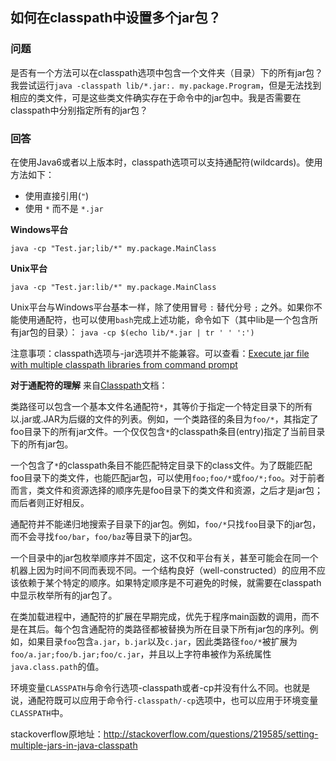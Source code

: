 ## 如何在classpath中设置多个jar包？

### 问题
是否有一个方法可以在classpath选项中包含一个文件夹（目录）下的所有jar包？
我尝试运行`java -classpath lib/*.jar:. my.package.Program`，但是无法找到相应的类文件，可是这些类文件确实存在于命令中的jar包中。我是否需要在classpath中分别指定所有的jar包？

### 回答
在使用Java6或者以上版本时，classpath选项可以支持通配符(wildcards)。使用方法如下：
* 使用直接引用(`"`)
* 使用 `*` 而不是 `*.jar`

**Windows平台**

`java -cp "Test.jar;lib/*" my.package.MainClass`

**Unix平台**

`java -cp "Test.jar:lib/*" my.package.MainClass`

Unix平台与Windows平台基本一样，除了使用冒号 `:` 替代分号 `;` 之外。如果你不能使用通配符，也可以使用`bash`完成上述功能，命令如下（其中lib是一个包含所有jar包的目录）：
`java -cp $(echo lib/*.jar | tr ' ' ':')`

注意事项：classpath选项与-jar选项并不能兼容。可以查看：[Execute jar file with multiple classpath libraries from command prompt](http://stackoverflow.com/questions/13018100/execute-jar-file-with-multiple-classpath-libraries-from-command-prompt)

**对于通配符的理解**
来自[Classpath](http://java.sun.com/javase/6/docs/technotes/tools/windows/classpath.html)文档：

类路径可以包含一个基本文件名通配符`*`，其等价于指定一个特定目录下的所有以.jar或.JAR为后缀的文件的列表。例如，一个类路径的条目为`foo/*`，其指定了foo目录下的所有jar文件。一个仅仅包含`*`的classpath条目(entry)指定了当前目录下的所有jar包。

一个包含了`*`的classpath条目不能匹配特定目录下的class文件。为了既能匹配foo目录下的类文件，也能匹配jar包，可以使用`foo;foo/*`或`foo/*;foo`。对于前者而言，类文件和资源选择的顺序先是foo目录下的类文件和资源，之后才是jar包；而后者则正好相反。

通配符并不能递归地搜索子目录下的jar包。例如，`foo/*`只找`foo`目录下的jar包，而不会寻找`foo/bar`，`foo/baz`等目录下的jar包。

一个目录中的jar包枚举顺序并不固定，这不仅和平台有关，甚至可能会在同一个机器上因为时间不同而表现不同。一个结构良好（well-constructed）的应用不应该依赖于某个特定的顺序。如果特定顺序是不可避免的时候，就需要在classpath中显示枚举所有的jar包了。

在类加载进程中，通配符的扩展在早期完成，优先于程序main函数的调用，而不是在其后。每个包含通配符的类路径都被替换为所在目录下所有jar包的序列。例如，如果目录`foo`包含`a.jar`，`b.jar`以及`c.jar`，因此类路径`foo/*`被扩展为`foo/a.jar;foo/b.jar;foo/c.jar`，并且以上字符串被作为系统属性`java.class.path`的值。

环境变量`CLASSPATH`与命令行选项-classpath或者-cp并没有什么不同。也就是说，通配符既可以应用于命令行`-classpath/-cp`选项中，也可以应用于环境变量`CLASSPATH`中。

stackoverflow原地址：http://stackoverflow.com/questions/219585/setting-multiple-jars-in-java-classpath